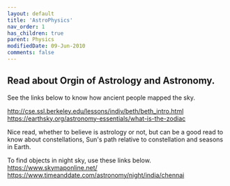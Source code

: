 ```yaml
---
layout: default
title: 'AstroPhysics'
nav_order: 1
has_children: true
parent: Physics
modifiedDate: 09-Jun-2010
comments: false
---
```



## Read about Orgin of Astrology and Astronomy. 

See the links below to know how ancient people mapped the sky. 

http://cse.ssl.berkeley.edu/lessons/indiv/beth/beth_intro.html
https://earthsky.org/astronomy-essentials/what-is-the-zodiac

Nice read, whether to believe is astrology or not, but can be a good read to know about constellations, Sun's path relative to constellation and seasons in Earth.


To find objects in night sky, use these links below. 
https://www.skymaponline.net/
https://www.timeanddate.com/astronomy/night/india/chennai


